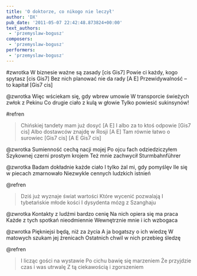 ```yaml
---
title: 'O doktorze, co nikogo nie leczył'
author: 'DX'
pub_date: '2011-05-07 22:42:48.873824+00:00'
text_authors:
 - 'przemyslaw-bogusz'
composers:
 - 'przemyslaw-bogusz'
performers:
 - 'przemyslaw-bogusz'
---
```


#zwrotka
W biznesie ważne są zasady [cis Gis7]
Powie ci każdy, kogo spytasz [cis Gis7]
Bez nich planować nie da rady [A E]
Przewidywalność – to kapitał [Gis7 cis]

@zwrotka
Więc wściekam się, gdy wbrew umowie
W transporcie świeżych zwłok z Pekinu
Co drugie ciało z kulą w głowie
Tylko powiesić sukinsynów!

#refren
>Chińskiej tandety mam już dosyć [A E]
>I albo za to ktoś odpowie [Gis7 cis]
>Albo dostawców znajdę w Rosji [A E]
>Tam równie łatwo o surowiec [Gis7 cis]
>[A E Gis7 cis]

@zwrotka
Sumienność cechą nacji mojej
Po ojcu fach odziedziczyłem
Szykownej czerni prostym krojem
Też mnie zachwycił Sturmbahnführer

@zwrotka
Badam dokładnie każde ciało
I tylko żal mi, gdy pomyślęv
Ile się w piecach zmarnowało
Niezwykle cennych ludzkich istnień

@refren
>Dziś już wyznaje świat wartości
>Które wycenić pozwalają
>I tybetańskie młode kości
>I dysydenta mózg z Szanghaju
>

@zwrotka
Kontakty z ludźmi bardzo cenię
Na nich opiera się ma praca
Każde z tych spotkań nieodmiennie
Wewnętrznie mnie i ich wzbogaca

@zwrotka
Piękniejsi będą, niż za życia
A ja bogatszy o ich wiedzę
W matowych szukam jej źrenicach
Ostatnich chwil w nich przebieg śledzę

@refren
>I licząc gości na wystawie
>Po cichu bawię się marzeniem
>Że przyjdzie czas i was utrwalę
>Z tą ciekawością i zgorszeniem
>